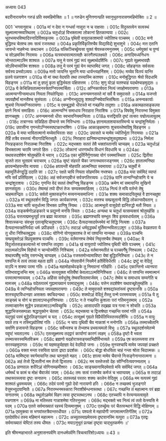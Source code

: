 अध्यायः 043

बदरीनारायणेन गरुडं प्रति स्वमहिमोक्तिः ॥ 1 ॥ गरुडेन मुनिगणान्प्रति स्वानुभूतनारायणमहिमोक्तिः ॥ 2 ॥

001	`भगवानुवाच ।
001a	मां न देवा न गन्धर्वा नासुरा न च राक्षसाः ।
001c	विदुस्तत्वेन सत्वस्थं सूक्ष्मात्मानमवस्थितम् ॥
002a	चतुर्धाऽहं विभक्तात्मा लोकानां हितकाम्यया ।
002c	भूतभव्यभविष्यादिरनादिर्विश्वकृत्तमः ॥
003a	पृथिवी वायुराकाशमापो ज्योतिश्च पञ्चमम् ।
003c	मनो बुद्धिश्च चेतश्च तमः सत्वं रजस्तथा ॥
004a	प्रकृतिर्विकृतिश्चैव विद्याविद्ये शुभाशुभे ।
004c	मत्त एतानि जायन्ते नाहमेभ्यः कथञ्चन ॥
005a	यत्किञ्चिच्छ्रेयसा युक्तं श्रेयस्करमनुत्तमम् ।
005c	धर्मयुक्तं च पुण्यं च सोऽहमस्मि निरामयः ॥
006a	यत्स्वभावात्मतत्वज्ञैः कारणैरुपलक्ष्यते ।
006c	अनादिमध्यनिधनः सोन्तरात्माऽस्मि शाश्वतः ॥
007a	यत्तु मे परमं गुह्यं रूपं सूक्ष्मार्थदर्शिभिः ।
007c	गृह्यते सूक्ष्मभावज्ञैः सोऽविभाव्योस्मि शाश्वतः ॥
008a	तत्तु मे परमं गुह्यं येन व्याप्तमिदं जगत् ।
008c	सोहङ्गतः सर्वसत्वः सर्वस्य प्रभवोऽव्ययः ॥
009a	मत्तो जायन्ति भूतानि मया धार्यन्त्यहर्निशम् ।
009c	मय्येव विलयं यान्ति प्रलये पन्नगाशन ॥
010a	यो मां यथा वेदयति तथा तस्यास्मि काश्यप ।
010c	मनोबुद्धिगतः श्रेयो विदधामि विहङ्गम ॥
011a	मां तु ज्ञातुं कृता बुद्धिर्भवता पक्षिसत्तम ।
011c	शृणु योऽहं यतश्चाहं यदर्थश्चाहमुद्यतः ॥
012a	ये केचिन्नियतात्मानस्त्रेताग्निपरमार्चिताः ।
012c	अग्निकार्यपरा नित्यं जपहोमपरायणाः ॥
013a	आत्मन्यग्नीन्समाधाय नियता नियतेन्द्रियाः ।
013c	अनन्यमनसस्ते मां सर्वे वै समुपासते ॥
014a	यजन्तो जपयज्ञैर्मां मानसैश्च सुसंयताः ।
014c	अग्नीनभ्युद्ययुः शश्वदग्निष्वेवाभिसंश्रिताः ॥
015a	अनन्यकार्याः शुचयो नित्यमग्निपरायणाः ।
015c	य एवम्बुद्ध्यो धीरास्ते मां गच्छन्ति तादृशाः ॥
016a	अकामहतसङ्कल्पा ज्ञाने नित्यं समाहिताः ।
016c	आत्मन्यग्निं समाधाय निराहारा निराशिषः ॥
017a	विषयेषु निरारम्भा विमुक्ता ज्ञानचक्षुषः ।
017c	अनन्यमनसो धीराः स्वभावनियमान्विताः ॥
018a	यत्तद्वियति दृष्टं तत्सरः पद्मोत्पलायुतम् ।
018c	तत्राग्नयः सन्निहिता दीप्यन्ते स्म निरिन्धनाः ॥
019a	ज्ञानामलाशयास्तस्मिन्ये च चन्द्रांशुनिर्मलाः ।
019c	उपासीना गृणन्तोऽग्निमस्पष्टाक्षरभाषिणः ।
019e	आकाङ्क्षमाणाः शुचयस्तेष्वग्रिषु विहङ्गम ॥
020a	ये मया भावितात्मानो मय्येवाभिरताः सदा ।
020c	उपासते च मामेव ज्योतिर्भूता निरामयाः ॥
021a	तैर्हि तत्रैव वस्तव्यं नीरागादिभिरच्युतैः ।
021c	निराहारा ह्यनिष्पन्दाश्चन्द्रांशुसदृशप्रभाः ॥
022a	निर्मला निरहङ्कारा निरालम्बा निराशिषः ।
022c	मद्भक्ताः सततं तेवै भक्तांस्तानपि चाप्यहम् ॥
023a	चतुर्धाऽहं विभक्तात्मा चरामि जगतो हितः ।
023c	लोकानां धारणार्थाय विधानं विदधामि च ॥
024ac	यथावत्तदशेषेण श्रोतुमर्हति मे भवान् ॥
025a	एका मूर्तिर्निर्गुणाख्या योगं परममास्थिता ।
025c	द्वितीया सृजते तात भूतग्रामं चराचरम् ॥
026a	सृष्टं संहरते चैका जगत्स्थावरजङ्गमम् ।
026c	ज्ञातात्मनिष्ठा क्षपयन्मोहयन्तीव मायया ।
026e	क्षपयन्ती मोहयति आत्मनिष्ठा स्वमायया ॥
027a	चतुर्थी मे महामूर्तिर्जगद्वृद्धिं ददाति सा ।
027c	रक्षते चापि नियता सोहमस्मि नभश्चरः ॥
028a	मया सर्वमिदं व्याप्तं मयि सर्वं प्रतिष्ठितम् ।
028c	अहं सर्वजगद्बीजं सर्वत्रगतिरव्ययः ॥
029a	यानि तान्यग्निहोत्राणि ये च चन्द्रांशुराशयः ।
029c	गृणन्ति वेदं सततं तेष्वग्निषु विहङ्गम ॥
030a	क्रमेण मां समायान्ति सुखिनो ज्ञानसंयुताः ।
030c	तेषामहं तपो दीप्तं तेजः सम्यक्समाहितम् ।
031a	नित्यं ते मयि वर्तन्ते तेषु चाहमतन्द्रितः ॥
031c	सर्वतो मुक्तसङ्गेन मय्यनन्यसमाधिना ।
031e	शक्यः समासादयितुमहं वै ज्ञानचक्षुषा ॥
032a	मां स्थूलदर्शनं विद्धि जगतः कार्यकारणम् ।
032c	मत्तश्च सम्प्रसूतान्वै विद्धि लोकान्सदैवतान् ॥
033a	मया चापि चतुर्धात्मा विभक्तः प्राणिषु स्यिथः ।
033c	आत्मभूतो वासुदेवो ह्यनिरुद्धो मतौ स्यितः ॥
034a	सङ्कर्षणोऽहङ्कारे च प्रद्युम्नो मनसि स्यितः ।
034c	अन्यथा च चतुर्धा यत्सम्यक्त्वं श्रोतुमर्हसि ॥
035a	यत्तत्पद्ममभूत्पूर्वं तत्र ब्रह्मा व्यजायत ।
035c	ब्रह्मणश्चापि सम्भूतः शिव इत्यवधार्यताम् ॥
036a	शिवात्स्कन्दः संवभूव एतत्सृष्टिचतुष्टयम् ।
036c	दैत्यदानवदर्पघ्नमेवं मां विद्धि नित्यशः ॥
037a	दैत्यदानवरक्षोभिर्यदा धर्मः प्रपीड्यते ।
037c	तदाऽहं धर्मवृद्ध्यर्थं मूर्तिमान्भविताऽऽशुग ॥
038a	वेदव्रतपरा ये तु धीरा निश्चितबुद्ध्यः ।
038c	योगिनो योगयुक्ताश्च ते मां पश्यन्ति नान्यथा ॥
039a	पञ्चभिः सम्प्रयुक्तोऽहं विप्रयुक्तश्च पञ्चभिः ।
039c	वर्तमानश्च तेष्वेवं निवृत्तश्चैव तेष्वहम् ॥
040ac	ये विदुर्जातसङ्कल्पास्ते मां पश्यन्ति तादृशाः ॥
041a	खं वायुरापो ज्योतिश्च पृथिवी चेति पञ्चमम् ।
041c	तदात्मकोऽस्मि विज्ञेयो न चान्योस्मीति निश्चितम् ।
042a	वर्तमानमतीतं च पञ्चवर्गेषु निश्चलम् ।
042c	शब्दस्पर्शेषु रूपेषु रसगन्धेषु चाप्यहम् ॥
043a	रजस्तमोभ्यामाविष्टा येषां बुद्धिरनिश्चिता ।
043c	ते न पश्यन्ति मे तत्वं तपसा महता ह्यपि ॥
044a	नोपवासैर्न नियमैर्न व्रतैर्विविधैरपि ।
044c	द्रष्टुं वा वेदितुं वाऽपि न शक्या परमा गतिः ॥
045a	महामोहार्थपङ्के तु निमग्रानां गतिर्हरिः ।
045c	एकान्तिनो ध्यानपरा यतिभावाद्व्रजन्ति माम् ॥
046a	सत्वयुक्ता मतिर्येषां केवलाऽऽत्मविनिश्चिता ।
046c	ते पश्यन्ति स्वमात्मानं परमात्मानमव्ययम् ॥
047a	अहिंसा सर्वभूतेषु तेष्ववस्तितमार्जवम् ।
047c	तेष्वेव च समाधाय सम्यगेति च मामजम् ॥
048a	यदेतत्परमं गुह्यमाख्यानं परमाद्भुतम् ।
048c	यत्तेन तदशेषेण यथावच्छ्रोतुमर्हसि ॥
049a	ये त्वग्निहोत्रनियता जपयज्ञपरायणाः ।
049c	ते मामुपासते शश्वद्यांस्तांस्त्वं दृष्टवानसि ॥
050a	शास्त्रदृष्टविधानज्ञा असक्ताः क्वचिदन्यथा ।
050c	शक्योऽहं वेदितुं तैस्तु यन्मे परममव्ययम् ॥
051a	ये तु साङ्ख्यं च योगं च ज्ञात्वाऽप्यधृतनिश्चयाः ।
051c	न ते गच्छन्ति कुशलाः परां गतिमनुत्तमाम् ॥
052a	तस्माज्ज्ञानेन शुद्धेन प्रसन्नात्माऽऽन्मविच्छुचिः ।
052c	आसादयति तद्ब्रह्म यत्र गत्वा न शोचति ॥
053a	शुद्धाभिजनसम्पन्नाः श्रद्धायुक्तेन चेतसा ।
053c	मद्भक्त्या च द्विजश्रेष्ठा गच्छन्ति परमां गतिं ॥
054a	यद्गुह्यं परमं बुद्धेरलिङ्गग्रहणं च यत् ।
054c	तत्सूक्ष्मं गृह्यते विप्रैर्यतिभिस्तत्त्वदर्शिभिः ॥
055a	न वायुः पवते तत्र न तस्मिञ्ज्योतिषां गतिः ।
055c	न चापः पृथिवी चैव नाकाशं न मनोगतिः ॥
056a	तस्माच्चैतानि सर्वाणि प्रजायन्ते विहङ्गम ।
056c	सर्वेभ्यश्च स तेभ्यश्च प्रभवत्यमलो विभुः ॥
057a	स्थूलदर्शनमेतन्मे यद्दृष्टं भवताऽनघ ।
057c	एतत्सूक्ष्मस्य तद्द्वारं कार्याणां कारणं त्वहम् ॥
058a	दृष्टो वै भवता तस्मात्सरस्यमितविक्रम ।
058c	ब्रह्मणो यदहोरात्रसङ्ख्याभिज्ञैर्विभाव्यते ॥
059a	एष कालस्त्वया तत्र सरस्यहमुपागतः ।
059c	मां यज्ञमाहुर्यज्ञज्ञा वेदं वेदविदो जनाः ।
059e	मुनयश्चापि मामेव जपयज्ञं प्रचक्षते ॥
060a	वक्ता मन्ता रसयिता घ्राता द्रष्टा प्रदर्शकः ।
060c	बोद्धा बोधयिता चाहं गन्ता श्रोता चिदात्मकः ॥
061a	मामिष्ट्वा स्वर्गमायान्ति तथा चाप्नुवते महत् ।
061c	ज्ञात्वा मामेव चैवान्ते निःसङ्गेनान्तरात्मना ॥
062a	अहं तेजो द्विजातीनां मम तेजो द्विजातयः ।
062c	मम यस्तेजसो देहः सोग्निरित्यवगम्यताम् ॥
063a	प्राणपालः शरीरेऽहं योगिनामहमीश्वरः ।
063c	साङ्ख्यानामिदमेवाग्रे मयि सर्वमिदं जगत् ॥
064a	धर्ममर्थं च कामं च मोक्षं चैवार्जवं जपम् ।
064c	तमः सत्वं रजश्चैव कर्मजं च भवाप्ययम् ॥
065a	स तदाऽहं तथारूपस्त्वया दृष्टः सनातनः ।
065c	ततस्त्वहं परतरः शक्यः कालेन वेदितुम् ॥
066a	मम यत्परमं गुह्यं शाश्वतं ध्रुवमव्ययम् ।
066c	तदेवं परमो गुह्यो देवो नारायणो हरिः ।
066e	न तच्छक्यं भुजङ्गारे वेत्तुमभ्युदयान्वितैः ॥
067a	निरारम्भनमस्कारा निराशीर्बन्धनास्तथा ।
067c	गच्छन्ति तं महात्मानः परं ब्रह्म सनातनम् ॥
068a	स्थूलोऽहमेवं विहग त्वया दृष्टस्तथाऽनघ ।
068c	एतच्चापि न वेत्त्यन्यस्त्वामृते पन्नगाशन ॥
069a	मा मतिस्तव गान्नाशमेषा गतिरनुत्तमा ।
069c	मद्भक्तो भव नित्यं त्वं ततो वेत्स्यसि मे पदम् ॥
070a	एतत्ते सर्वमाख्यातं रहस्यं दिव्यमानुषम् ।
070c	एतच्छ्रेयः परं चैतत्पन्थानं विद्धि मोक्षिणाम् ॥
071a	एवमुक्त्वा स भगवांस्तत्रैवान्तरधीयत ।
071c	पश्यतो मे महायोगी जगामात्मगतिर्गतिम् ॥
072a	एतदेवंविधं तस्य महिमानं महात्मनः ।
072c	अच्युतस्याप्रमेयस्य दृष्टवानस्मि यत्पुरा ॥
073a	एतद्वः सर्वमाख्यातं चेष्टितं तस्य धीमतः ।
073c	मयाऽनुभूतं प्रत्यक्षं दृष्ट्वा चाद्भुतकर्मणः ॥' 
	
इति श्रीमन्महाभारते अनुशासनपर्वणि दानधर्मपर्वणि त्रिचत्वारिंशोऽध्यायः ॥ 43 ॥	
